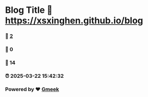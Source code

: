 # Blog Title :link: https://xsxinghen.github.io/blog 
### :page_facing_up: [2](https://xsxinghen.github.io/blog/tag.html) 
### :speech_balloon: 0 
### :hibiscus: 14 
### :alarm_clock: 2025-03-22 15:42:32 
### Powered by :heart: [Gmeek](https://github.com/Meekdai/Gmeek)

